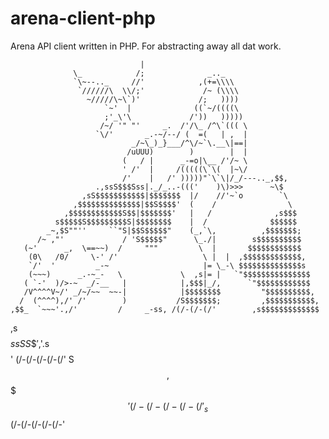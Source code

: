 arena-client-php
================
Arena API client written in PHP. For abstracting away all dat work.

                                 |
                  \_            /;              _.._
                  `\~--.._     //'            ,(+=\\\\
                   `//////\  \\/;'             /~ (\\\\
                     ~/////\~\`)'             /;   ))))
                         `~'  |              ((`~/((((\
                         ;'_\'\             /'))   )))))
                        /~/ '" "'     _.  /'/\_ /^\`((( \
                       `\/'       _.-~/--/ (  =(   | ,  |
                               _/~\_)_}___/^\/~`\.__\|==|
                              /uUUU)        )        |  |
                             (   / |      _-=o|\__ /'/~ \
                             ' /'  |     /(((((\`\(  |~\/
                             /'    |   /' )))))"`\`\|/_/---.._,$$,
                       .,ssS$$$Sss|._/_..-((('    )\)>>>      ~\$
                    ,sS$$$$$$$$$$$|$$$$$$$  |/    //'~`o        `\
                  ,$$$$$$$$$$$$$$|$$S$$$$'  (    /                \
                ,$$$$$$$$$$$$S$$|$$$$$$$'   |   /              ,s$$$
              s$$$$$S$$$$$$$$$S|$$$$$$$$    |  /              $$$$$$
            _~,$S""''     ``"S|$$S$$$$$"    (_,`\,          ,$$$$$$$;
          /~ ,"'             / 'S$$$$$"      \_./|        s$$$$$$$$$$
       (~'      _,  \==~~)  /     """         \  |       $$$$$$$$$$$$
        (0\   /0/     \-' /'                   \ |  |  ,$$$$$$$$$$$$$,
        `/'  '         _-~                     |= \_-\ $$$$$$$$$$$$$$s
        (~~~)      _.-~_-   \             \  ,s|= |   `"$$$$$$$$$$$$$$$
       ( `-'  )/>-~  _/-__   |            |,$$$|_/,      `"$$$$$$$$$$$$
       /V^^^^V~/' _/~/~~  ~~-|            |$$$$$$$$         "$$$$$$$$$$,
      /  (^^^^),/' /'        )           /S$$$$$$$;         ,$$$$$$$$$$$,
    ,$$_  `~~~'.,/'         /     _-ss, /(/-(/-(/'        ,s$$$$$$$$$$$$$
  ,s$$$$$ssSS$$$'         ,$'.s$$$$$$$$'                  (/-(/-(/-(/-(/'
 S$$$$$$$$$$$$$$        ,$$$$$$$$$$$$$'
(/-(/-(/-(/-(/'      _s$$$$$$$$$$$$$$
                    (/-(/-(/-(/-(/-'








